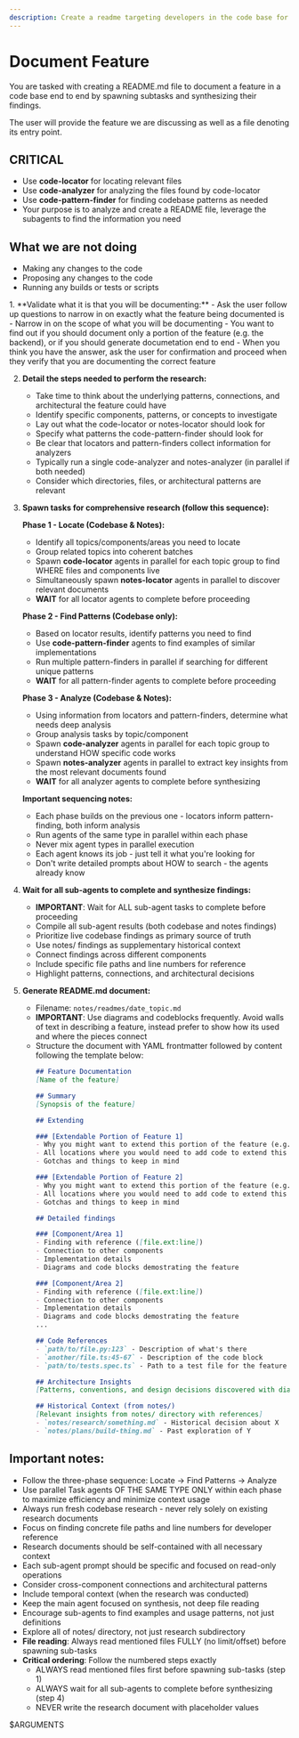 ```yaml
---
description: Create a readme targeting developers in the code base for the end to end functionality of a feature. How to use and how to integrate with it.
---
```


# Document Feature

You are tasked with creating a README.md file to document a feature in a code base end to end by spawning subtasks and synthesizing their findings.

The user will provide the feature we are discussing as well as a file denoting its entry point.

## **CRITICAL**
- Use **code-locator** for locating relevant files
- Use **code-analyzer** for analyzing the files found by code-locator
- Use **code-pattern-finder** for finding codebase patterns as needed
- Your purpose is to analyze and create a README file, leverage the subagents to find the information you need

## What we are not doing
- Making any changes to the code
- Proposing any changes to the code
- Running any builds or tests or scripts

<execute-steps>
1. **Validate what it is that you will be documenting:**
    - Ask the user follow up questions to narrow in on exactly what the feature being documented is
    - Narrow in on the scope of what you will be documenting
        - You want to find out if you should document only a portion of the feature (e.g. the backend), or if you should generate documetation end to end
    - When you think you have the answer, ask the user for confirmation and proceed when they verify that you are documenting the correct feature

2. **Detail the steps needed to perform the research:**
    - Take time to think about the underlying patterns, connections, and architectural the feature could have
    - Identify specific components, patterns, or concepts to investigate
    - Lay out what the code-locator or notes-locator should look for
    - Specify what patterns the code-pattern-finder should look for
    - Be clear that locators and pattern-finders collect information for analyzers
    - Typically run a single code-analyzer and notes-analyzer (in parallel if both needed)
    - Consider which directories, files, or architectural patterns are relevant

3. **Spawn tasks for comprehensive research (follow this sequence):**

   **Phase 1 - Locate (Codebase & Notes):**
   - Identify all topics/components/areas you need to locate
   - Group related topics into coherent batches
   - Spawn **code-locator** agents in parallel for each topic group to find WHERE files and components live
   - Simultaneously spawn **notes-locator** agents in parallel to discover relevant documents
   - **WAIT** for all locator agents to complete before proceeding

   **Phase 2 - Find Patterns (Codebase only):**
   - Based on locator results, identify patterns you need to find
   - Use **code-pattern-finder** agents to find examples of similar implementations
   - Run multiple pattern-finders in parallel if searching for different unique patterns
   - **WAIT** for all pattern-finder agents to complete before proceeding

   **Phase 3 - Analyze (Codebase & Notes):**
   - Using information from locators and pattern-finders, determine what needs deep analysis
   - Group analysis tasks by topic/component
   - Spawn **code-analyzer** agents in parallel for each topic group to understand HOW specific code works
   - Spawn **notes-analyzer** agents in parallel to extract key insights from the most relevant documents found
   - **WAIT** for all analyzer agents to complete before synthesizing

   **Important sequencing notes:**
   - Each phase builds on the previous one - locators inform pattern-finding, both inform analysis
   - Run agents of the same type in parallel within each phase
   - Never mix agent types in parallel execution
   - Each agent knows its job - just tell it what you're looking for
   - Don't write detailed prompts about HOW to search - the agents already know

4. **Wait for all sub-agents to complete and synthesize findings:**
   - **IMPORTANT**: Wait for ALL sub-agent tasks to complete before proceeding
   - Compile all sub-agent results (both codebase and notes findings)
   - Prioritize live codebase findings as primary source of truth
   - Use notes/ findings as supplementary historical context
   - Connect findings across different components
   - Include specific file paths and line numbers for reference
   - Highlight patterns, connections, and architectural decisions


5. **Generate README.md document:**
   - Filename: `notes/readmes/date_topic.md`
   - **IMPORTANT**: Use diagrams and codeblocks frequently. Avoid walls of text in describing a feature, instead prefer to show how its used and where the pieces connect
   - Structure the document with YAML frontmatter followed by content following the template below:
     ```markdown
     ## Feature Documentation
     [Name of the feature]

     ## Summary
     [Synopsis of the feature]

     ## Extending

     ### [Extendable Portion of Feature 1]
     - Why you might want to extend this portion of the feature (e.g. adding a new column to a filter so that we can filter on additional data)
     - All locations where you would need to add code to extend this portion of the feature (e.g. add a new property to the filter object and update the SQL)
     - Gotchas and things to keep in mind

     ### [Extendable Portion of Feature 2]
     - Why you might want to extend this portion of the feature (e.g. supporting a new market or partner in the feature so that we can onboard a new market)
     - All locations where you would need to add code to extend this portion of the feature (e.g. adding a condition to the market slug check)
     - Gotchas and things to keep in mind

     ## Detailed findings

     ### [Component/Area 1]
     - Finding with reference ([file.ext:line])
     - Connection to other components
     - Implementation details
     - Diagrams and code blocks demostrating the feature

     ### [Component/Area 2]
     - Finding with reference ([file.ext:line])
     - Connection to other components
     - Implementation details
     - Diagrams and code blocks demostrating the feature
     ...

     ## Code References
     - `path/to/file.py:123` - Description of what's there
     - `another/file.ts:45-67` - Description of the code block
     - `path/to/tests.spec.ts` - Path to a test file for the feature

     ## Architecture Insights
     [Patterns, conventions, and design decisions discovered with diagrams]

     ## Historical Context (from notes/)
     [Relevant insights from notes/ directory with references]
     - `notes/research/something.md` - Historical decision about X
     - `notes/plans/build-thing.md` - Past exploration of Y
     ```
 </execute-steps>


## Important notes:
- Follow the three-phase sequence: Locate → Find Patterns → Analyze
- Use parallel Task agents OF THE SAME TYPE ONLY within each phase to maximize efficiency and minimize context usage
- Always run fresh codebase research - never rely solely on existing research documents
- Focus on finding concrete file paths and line numbers for developer reference
- Research documents should be self-contained with all necessary context
- Each sub-agent prompt should be specific and focused on read-only operations
- Consider cross-component connections and architectural patterns
- Include temporal context (when the research was conducted)
- Keep the main agent focused on synthesis, not deep file reading
- Encourage sub-agents to find examples and usage patterns, not just definitions
- Explore all of notes/ directory, not just research subdirectory
- **File reading**: Always read mentioned files FULLY (no limit/offset) before spawning sub-tasks
- **Critical ordering**: Follow the numbered steps exactly
  - ALWAYS read mentioned files first before spawning sub-tasks (step 1)
  - ALWAYS wait for all sub-agents to complete before synthesizing (step 4)
  - NEVER write the research document with placeholder values

<user-feature-description>
$ARGUMENTS
</user-feature-description>
